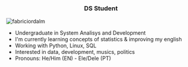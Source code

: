 

<h3 align="center">DS Student</h3> 
<p align="left"> <img src="https://komarev.com/ghpvc/?username=fabriciordalm" alt="fabriciordalm" /> </p>

- Undergraduate in System Analisys and Development
- I'm currently learning concepts of statistics & improving my english
- Working with Python, Linux, SQL
- Interested in data, development, musics, politics
- Pronouns: He/Him (EN) - Ele/Dele (PT)
<!-- - 📝 I regulary write articles on [medium.com/@fabriciordalm](https://medium.com/@fabriciordalm) 
- 📫 My email: [fabriciordalm@gmail.com](mailto:fabriciordalm@gmail.com) -->

